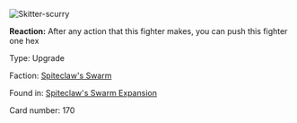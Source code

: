
![Skitter-scurry](https://warhammerunderworlds.com/wp-content/uploads/sites/6/2018/02/170_ENG.png)

<b>Reaction:</b> After any action that this fighter makes, you can push this fighter one hex

Type: Upgrade

Faction: [Spiteclaw's Swarm](/factions/spiteclaws-swarm.md)

Found in: [Spiteclaw's Swarm Expansion](/locations/spiteclaws-swarm-expansion.md)

Card number: 170
